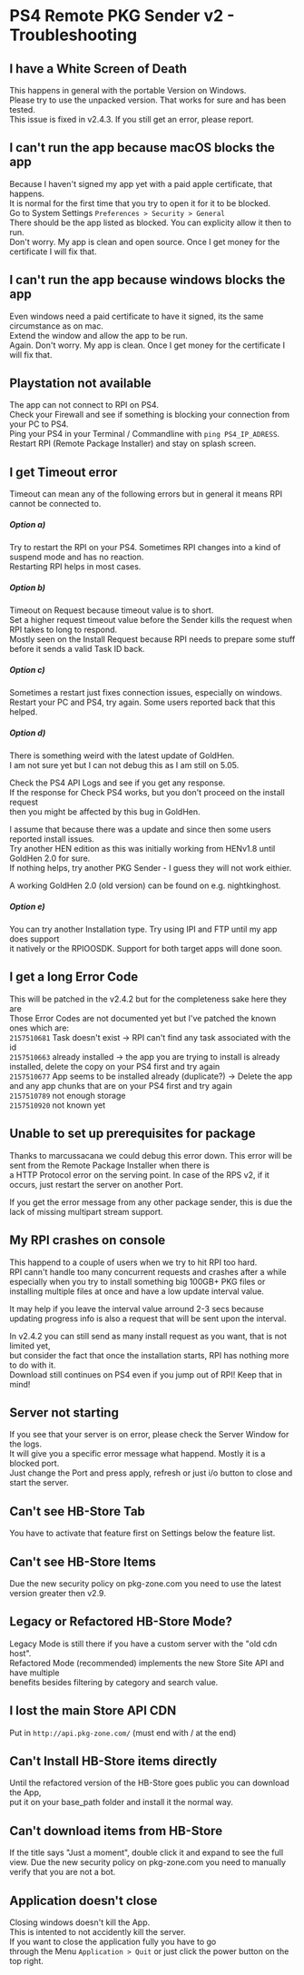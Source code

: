 # PS4 Remote PKG Sender v2 - Troubleshooting


## I have a White Screen of Death
This happens in general with the portable Version on Windows.  
Please try to use the unpacked version. That works for sure and has been tested.  
This issue is fixed in v2.4.3. If you still get an error, please report.  

## I can't run the app because macOS blocks the app
Because I haven't signed my app yet with a paid apple certificate, that happens.  
It is normal for the first time that you try to open it for it to be blocked.  
Go to System Settings `Preferences > Security > General`  
There should be the app listed as blocked. You can explicity allow it then to run.  
Don't worry. My app is clean and open source.  Once I get money for the certificate I will fix that.  

## I can't run the app because windows blocks the app
Even windows need a paid certificate to have it signed, its the same circumstance as on mac.  
Extend the window and allow the app to be run.  
Again. Don't worry. My app is clean. Once I get money for the certificate I will fix that.  

## Playstation not available  
The app can not connect to RPI on PS4.  
Check your Firewall and see if something is blocking your connection from your PC to PS4.  
Ping your PS4 in your Terminal / Commandline with `ping PS4_IP_ADRESS`.  
Restart RPI (Remote Package Installer) and stay on splash screen.  

## I get Timeout error  
Timeout can mean any of the following errors but in general it means RPI cannot be connected to.  

##### Option a)  
Try to restart the RPI on your PS4. Sometimes RPI changes into a kind of suspend mode and has no reaction.   
Restarting RPI helps in most cases.   

##### Option b)  
Timeout on Request because timeout value is to short.  
Set a higher request timeout value before the Sender kills the request when RPI takes to long to respond.  
Mostly seen on the Install Request because RPI needs to prepare some stuff before it sends a valid Task ID back.  

##### Option c)  
Sometimes a restart just fixes connection issues, especially on windows.  
Restart your PC and PS4, try again. Some users reported back that this helped.  

##### Option d)  
There is something weird with the latest update of GoldHen.  
I am not sure yet but I can not debug this as I am still on 5.05.  

Check the PS4 API Logs and see if you get any response.  
If the response for Check PS4 works, but you don't proceed on the install request  
then you might be affected by this bug in GoldHen.    

I assume that because there was a update and since then some users reported install issues.  
Try another HEN edition as this was initially working from HENv1.8 until GoldHen 2.0 for sure.  
If nothing helps, try another PKG Sender - I guess they will not work eithier.  

A working GoldHen 2.0 (old version) can be found on e.g. nightkinghost.  

##### Option e)  
You can try another Installation type. Try using IPI and FTP until my app does support  
it natively or the RPIOOSDK. Support for both target apps will done soon.  


## I get a long Error Code    
This will be patched in the v2.4.2 but for the completeness sake here they are    
Those Error Codes are not documented yet but I've patched the known ones which are:     
`2157510681` Task doesn't exist -> RPI can't find any task associated with the id  
`2157510663` already installed  -> the app you are trying to install is already installed, delete the copy on your PS4 first and try again  
`2157510677` App seems to be installed already (duplicate?)  -> Delete the app and any app chunks that are on your PS4 first and try again  
`2157510789` not enough storage  
`2157510920` not known yet  

## Unable to set up prerequisites for package  
Thanks to marcussacana we could debug this error down.
This error will be sent from the Remote Package Installer when there is  
a HTTP Protocol error on the serving point.  In case of the RPS v2, if it occurs, just restart the server on another Port.

If you get the error message from any other package sender, this is due
the lack of missing multipart stream support.  

## My RPI crashes on console  
This happend to a couple of users when we try to hit RPI too hard.    
RPI cann't handle too many concurrent requests and crashes after a while    
especially when you try to install something big 100GB+ PKG files or  
installing multiple files at once and have a low update interval value.  

It may help if you leave the interval value arround 2-3 secs because  
updating progress info is also a request that will be sent upon the interval.  

In v2.4.2 you can still send as many install request as you want, that is not limited yet,  
but consider the fact that once the installation starts, RPI has nothing more to do with it.  
Download still continues on PS4 even if you jump out of RPI! Keep that in mind!  

## Server not starting  
If you see that your server is on error, please check the Server Window for the logs.  
It will give you a specific error message what happend.  Mostly it is a blocked port.  
Just change the Port and press apply, refresh or just i/o button to close and start the server.  

## Can't see HB-Store Tab  
You have to activate that feature first on Settings below the feature list.  

## Can't see HB-Store Items
Due the new security policy on pkg-zone.com you need to use the latest version greater then v2.9.  

## Legacy or Refactored HB-Store Mode?  
Legacy Mode is still there if you have a custom server with the "old cdn host".  
Refactored Mode (recommended) implements the new Store Site API and have multiple  
benefits besides filtering by category and search value.  

## I lost the main Store API CDN  
Put in `http://api.pkg-zone.com/` (must end with / at the end)  

## Can't Install HB-Store items directly  
Until the refactored version of the HB-Store goes public you can download the App,  
put it on your base_path folder and install it the normal way.  

## Can't download items from HB-Store  
If the title says "Just a moment", double click it and expand to see the full view.
Due the new security policy on pkg-zone.com you need to manually verify that you are not a bot.  

## Application doesn't close  
Closing windows doesn't kill the App.  
This is intented to not accidently kill the server.  
If you want to close the application fully you have to go  
through the Menu `Application > Quit` or just click the power button on the top right.  
